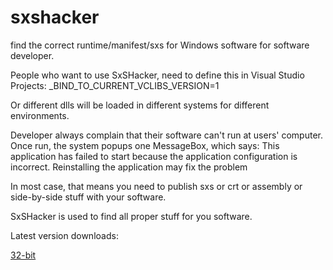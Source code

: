 sxshacker
=========

find the correct runtime/manifest/sxs for Windows software for software developer.


People who want to use SxSHacker, need to define this in Visual Studio Projects:
  _BIND_TO_CURRENT_VCLIBS_VERSION=1

Or different dlls will be loaded in different systems for different environments.

Developer always complain that their software can't run at users' computer. Once run, the system popups one MessageBox, which says:
  This application has failed to start because the application configuration is incorrect. Reinstalling the application may fix the problem

In most case, that means you need to publish sxs or crt or assembly or side-by-side stuff with your software.
  
SxSHacker is used to find all proper stuff for you software.


Latest version downloads:

[32-bit](https://github.com/hufuman/sxshacker/blob/master/sxshacker_x32.exe?raw=true)
